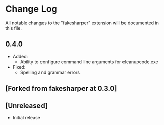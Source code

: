 # Change Log

All notable changes to the "fakesharper" extension will be documented in this file.

## 0.4.0

- Added:
  - Ability to configure command line arguments for cleanupcode.exe
- Fixed:
  - Spelling and grammar errors


## [Forked from fakesharper at 0.3.0]

## [Unreleased]

- Initial release

